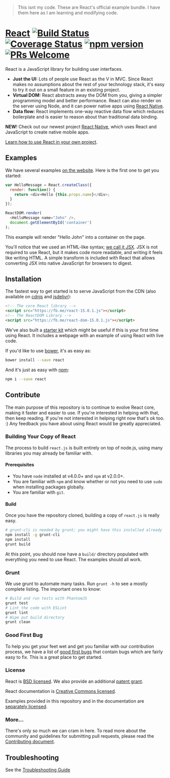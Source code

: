 > This isnt my code. These are React's official example bundle. I have them here as I am learning and modifying code.

# [React](https://facebook.github.io/react/) [![Build Status](https://img.shields.io/travis/facebook/react/master.svg?style=flat)](https://travis-ci.org/facebook/react) [![Coverage Status](https://img.shields.io/coveralls/facebook/react/master.svg?style=flat)](https://coveralls.io/github/facebook/react?branch=master) [![npm version](https://img.shields.io/npm/v/react.svg?style=flat)](https://www.npmjs.com/package/react) [![PRs Welcome](https://img.shields.io/badge/PRs-welcome-brightgreen.svg)](CONTRIBUTING.md#pull-requests)

React is a JavaScript library for building user interfaces.

* **Just the UI:** Lots of people use React as the V in MVC. Since React makes no assumptions about the rest of your technology stack, it's easy to try it out on a small feature in an existing project.
* **Virtual DOM:** React abstracts away the DOM from you, giving a simpler programming model and better performance. React can also render on the server using Node, and it can power native apps using [React Native](https://facebook.github.io/react-native/).
* **Data flow:** React implements one-way reactive data flow which reduces boilerplate and is easier to reason about than traditional data binding.

**NEW**! Check out our newest project [React Native](https://github.com/facebook/react-native), which uses React and JavaScript to create native mobile apps.

[Learn how to use React in your own project](https://facebook.github.io/react/docs/getting-started.html).

## Examples

We have several examples [on the website](https://facebook.github.io/react/). Here is the first one to get you started:

```js
var HelloMessage = React.createClass({
  render: function() {
    return <div>Hello {this.props.name}</div>;
  }
});

ReactDOM.render(
  <HelloMessage name="John" />,
  document.getElementById('container')
);
```

This example will render "Hello John" into a container on the page.

You'll notice that we used an HTML-like syntax; [we call it JSX](https://facebook.github.io/react/docs/jsx-in-depth.html). JSX is not required to use React, but it makes code more readable, and writing it feels like writing HTML. A simple transform is included with React that allows converting JSX into native JavaScript for browsers to digest.

## Installation

The fastest way to get started is to serve JavaScript from the CDN (also available on [cdnjs](https://cdnjs.com/libraries/react) and [jsdelivr](https://www.jsdelivr.com/projects/react)):

```html
<!-- The core React library -->
<script src="https://fb.me/react-15.0.1.js"></script>
<!-- The ReactDOM Library -->
<script src="https://fb.me/react-dom-15.0.1.js"></script>
```

We've also built a [starter kit](https://facebook.github.io/react/downloads/react-15.0.1.zip) which might be useful if this is your first time using React. It includes a webpage with an example of using React with live code.

If you'd like to use [bower](http://bower.io), it's as easy as:

```sh
bower install --save react
```

And it's just as easy with [npm](http://npmjs.com):

```sh
npm i --save react
```

## Contribute

The main purpose of this repository is to continue to evolve React core, making it faster and easier to use. If you're interested in helping with that, then keep reading. If you're not interested in helping right now that's ok too. :) Any feedback you have about using React would be greatly appreciated.

### Building Your Copy of React

The process to build `react.js` is built entirely on top of node.js, using many libraries you may already be familiar with.

#### Prerequisites

* You have `node` installed at v4.0.0+ and `npm` at v2.0.0+.
* You are familiar with `npm` and know whether or not you need to use `sudo` when installing packages globally.
* You are familiar with `git`.

#### Build

Once you have the repository cloned, building a copy of `react.js` is really easy.

```sh
# grunt-cli is needed by grunt; you might have this installed already
npm install -g grunt-cli
npm install
grunt build
```

At this point, you should now have a `build/` directory populated with everything you need to use React. The examples should all work.

### Grunt

We use grunt to automate many tasks. Run `grunt -h` to see a mostly complete listing. The important ones to know:

```sh
# Build and run tests with PhantomJS
grunt test
# Lint the code with ESLint
grunt lint
# Wipe out build directory
grunt clean
```

### Good First Bug
To help you get your feet wet and get you familiar with our contribution process, we have a list of [good first bugs](https://github.com/facebook/react/labels/good%20first%20bug) that contain bugs which are fairly easy to fix.  This is a great place to get started.


### License

React is [BSD licensed](./LICENSE). We also provide an additional [patent grant](./PATENTS).

React documentation is [Creative Commons licensed](./LICENSE-docs).

Examples provided in this repository and in the documentation are [separately licensed](./LICENSE-examples).

### More…

There's only so much we can cram in here. To read more about the community and guidelines for submitting pull requests, please read the [Contributing document](CONTRIBUTING.md).

## Troubleshooting
See the [Troubleshooting Guide](https://github.com/facebook/react/wiki/Troubleshooting)
